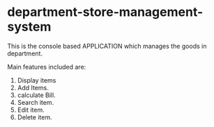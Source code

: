 # department-store-management-system
This is the console based APPLICATION which manages the goods in department.

Main features included are:
1) Display items
2) Add Items.
3) calculate Bill.
4) Search item.
5) Edit item.
6) Delete item.
